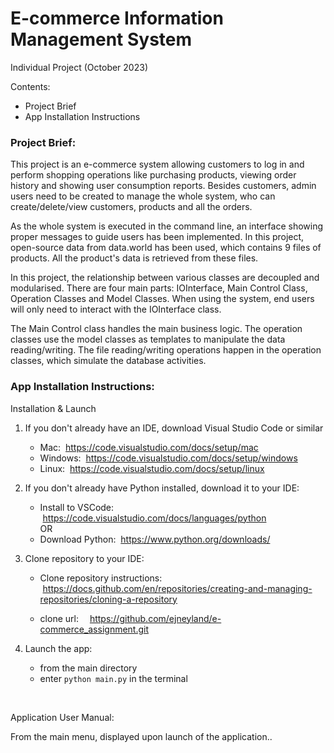# E-commerce Information Management System
Individual Project (October 2023)

Contents:
- Project Brief
- App Installation Instructions



### Project Brief:

This project is an e-commerce system allowing customers to log in and perform shopping operations like purchasing products, viewing order history and showing user consumption reports. Besides customers, admin users need to be created to manage the whole system, who can create/delete/view customers, products and all the orders. 

As the whole system is executed in the command line, an interface showing proper messages to guide users has been implemented. In this project, open-source data from data.world has been used, which contains 9 files of products. All the product's data is retrieved from these files.

In this project, the relationship between various classes are decoupled and modularised. There are four main parts: IOInterface, Main Control Class, Operation Classes and Model Classes. When using the system, end users will only need to interact with the IOInterface class. 

The Main Control class handles the main business logic. The operation classes use the model classes as templates to manipulate the data reading/writing. The file reading/writing operations happen in the operation classes, which simulate the database activities.



### App Installation Instructions:

Installation & Launch

1. If you don't already have an IDE, download Visual Studio Code or similar

     - Mac: &nbsp;https://code.visualstudio.com/docs/setup/mac
     - Windows: &nbsp;https://code.visualstudio.com/docs/setup/windows
     - Linux: &nbsp;https://code.visualstudio.com/docs/setup/linux

2. If you don't already have Python installed, download it to your IDE:
     - Install to VSCode: &nbsp;https://code.visualstudio.com/docs/languages/python
     <br>OR<br>
     - Download Python: &nbsp;https://www.python.org/downloads/

3. Clone repository to your IDE:
     - Clone repository instructions: &nbsp;https://docs.github.com/en/repositories/creating-and-managing-repositories/cloning-a-repository

     - clone url: &emsp;https://github.com/ejneyland/e-commerce_assignment.git

4. Launch the app:
     - from the main directory
     - enter ```python main.py``` in the terminal

<br>

Application User Manual:

From the main menu, displayed upon launch of the application..
